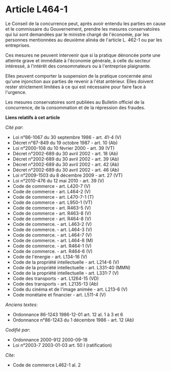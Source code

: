 # Article L464-1

Le Conseil de la concurrence peut, après avoir entendu les parties en cause et le commissaire du Gouvernement, prendre les
mesures conservatoires qui lui sont demandées par le ministre chargé de l'économie, par les personnes mentionnées au deuxième
alinéa de l'article L. 462-1 ou par les entreprises.

Ces mesures ne peuvent intervenir que si la pratique dénoncée porte une atteinte grave et immédiate à l'économie générale, à
celle du secteur intéressé, à l'intérêt des consommateurs ou à l'entreprise plaignante.

Elles peuvent comporter la suspension de la pratique concernée ainsi qu'une injonction aux parties de revenir à l'état
antérieur. Elles doivent rester strictement limitées à ce qui est nécessaire pour faire face à l'urgence.

Les mesures conservatoires sont publiées au Bulletin officiel de la concurrence, de la consommation et de la répression des
fraudes.

**Liens relatifs à cet article**

_Cité par_:

  - Loi n°86-1067 du 30 septembre 1986 - art. 41-4 (V)
  - Décret n°87-849 du 19 octobre 1987 - art. 10 (Ab)
  - Loi n°2000-108 du 10 février 2000 - art. 39 (VT)
  - Décret n°2002-689 du 30 avril 2002 - art. 18 (Ab)
  - Décret n°2002-689 du 30 avril 2002 - art. 39 (Ab)
  - Décret n°2002-689 du 30 avril 2002 - art. 42 (Ab)
  - Décret n°2002-689 du 30 avril 2002 - art. 46 (Ab)
  - Loi n°2009-1503 du 8 décembre 2009 - art. 27 (VT)
  - Loi n°2010-476 du 12 mai 2010 - art. 39 (V)
  - Code de commerce - art. L420-7 (V)
  - Code de commerce - art. L464-2 (V)
  - Code de commerce - art. L470-7-1 (T)
  - Code de commerce - art. L950-1 (VT)
  - Code de commerce - art. R463-5 (V)
  - Code de commerce - art. R463-8 (V)
  - Code de commerce - art. R464-8 (V)
  - Code de commerce. - art. L463-2 (V)
  - Code de commerce. - art. L464-3 (V)
  - Code de commerce. - art. L464-7 (V)
  - Code de commerce. - art. L464-8 (M)
  - Code de commerce. - art. R464-1 (V)
  - Code de commerce. - art. R464-6 (V)
  - Code de l'énergie - art. L134-16 (V)
  - Code de la propriété intellectuelle - art. L214-6 (V)
  - Code de la propriété intellectuelle - art. L331-40 (MMN)
  - Code de la propriété intellectuelle - art. L331-7 (V)
  - Code des transports - art. L1264-15 (VD)
  - Code des transports - art. L2135-13 (Ab)
  - Code du cinéma et de l'image animée - art. L213-6 (V)
  - Code monétaire et financier - art. L511-4 (V)

_Anciens textes_:

  - Ordonnance 86-1243 1986-12-01 art. 12 al. 1 à 3 et 6
  - Ordonnance n°86-1243 du 1 décembre 1986 - art. 12 (Ab)

_Codifié par_:

  - Ordonnance 2000-912 2000-09-18
  - Loi n°2003-7 2003-01-03 art. 50 I (ratification)

_Cite_:

  - Code de commerce L462-1 al. 2
